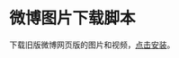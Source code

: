 ﻿# 微博图片下载脚本
下载旧版微博网页版的图片和视频，[点击安装](https://raw.githubusercontent.com/mdstm/weibo/main/weibo.user.js)。
